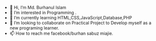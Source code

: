 - 👋 Hi, I’m Md. Burhanul Islam
- 👀 I’m interested in Programming .
- 🌱 I’m currently learning HTML,CSS,JavaScript,Database,PHP 
- 💞️ I’m looking to collaborate on Practical Project to Develop myself as a new programing learner.
- 📫 How to reach me facebook/burhan sabuz miajie.


<!---
burhanislam009/burhanislam009 is a ✨ special ✨ repository because its `README.md` (this file) appears on your GitHub profile.
You can click the Preview link to take a look at your changes.
--->
